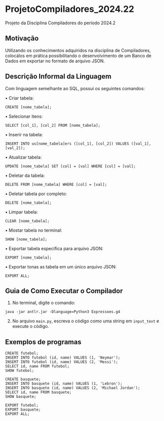 # ProjetoCompiladores_2024.22
Projeto da Disciplina Compiladores do período 2024.2

## Motivação
Utilizando os conhecimentos adquiridos na disciplina de Compiladores, colocálos em prática possibilitando o desenvolvimento de um Banco de Dados em exportar no formato de arquivo JSON.

## Descrição Informal da Linguagem
Com linguagem semelhante ao SQL, possui os seguintes comandos:

• Criar tabela:
```
CREATE [nome_tabela];
```

• Selecionar itens:
```
SELECT [col_1], [col_2] FROM [nome_tabela];
```

• Inserir na tabela:
```
INSERT INTO us[nome_tabela]ers ([col_1], [col_2]) VALUES ([val_1], [val_2]);
```

• Atualizar tabela:
```
UPDATE [nome_tabela] SET [col] = [val] WHERE [col] = [val];
```

• Deletar da tabela:
```
DELETE FROM [nome_tabela] WHERE [col] = [val];
```

• Deletar tabela por completo:
```
DELETE [nome_tabela];
```

• Limpar tabela:
```
CLEAR [nome_tabela];
```

• Mostar tabela no terminal:
```
SHOW [nome_tabela];
```

• Exportar tabela específica para arquivo JSON:
```
EXPORT [nome_tabela];
```

• Exportar tonas as tabela em um único arquivo JSON:
```
EXPORT ALL;
```

## Guia de Como Executar o Compilador

1. No terminal, digite o comando:

```
java -jar antlr.jar -Dlanguage=Python3 Expressoes.g4
```

2. No arquivo ```main.py```, escreva o código como uma string em ```input_text``` e execute o código.

## Exemplos de programas

```
CREATE futebol;
INSERT INTO futebol (id, name) VALUES (1, 'Neymar');
INSERT INTO futebol (id, name) VALUES (2, 'Messi');
SELECT id, name FROM futebol;
SHOW futebol;

CREATE basquete;
INSERT INTO basquete (id, name) VALUES (1, 'Lebron');
INSERT INTO basquete (id, name) VALUES (2, 'Michael Jordan');
SELECT id, name FROM basquete;
SHOW basquete;

EXPORT futebol;
EXPORT basquete;
EXPORT ALL;
```
